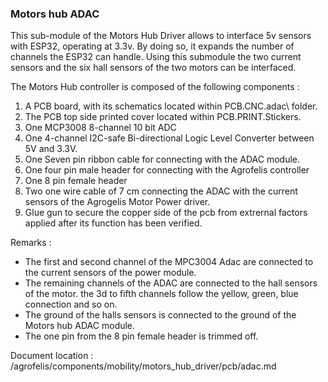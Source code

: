 ### Motors hub ADAC

This sub-module of the Motors Hub Driver allows to interface 5v sensors with ESP32, operating at 3.3v.
By doing so, it expands the number of channels the ESP32 can handle. Using this submodule the two current sensors and the six hall sensors of the two motors can be interfaced.

The Motors Hub controller is composed of the following components :

1. A PCB board, with its schematics located within PCB.CNC.adac\ folder.
2. The PCB top side printed cover located within PCB.PRINT.Stickers.
3. One MCP3008 8-channel 10 bit ADC
4. One 4-channel I2C-safe Bi-directional Logic Level Converter between 5V and 3.3V.
5. One Seven pin ribbon cable for connecting with the ADAC module.
6. One four pin male header for connecting with the Agrofelis controller
7. One 8 pin female header
8. Two one wire cable of 7 cm connecting the ADAC with the current sensors of the Agrogelis Motor Power driver.
9. Glue gun to secure the copper side of the pcb from extrernal factors applied after its function has been verified.

Remarks :

- The first and second channel of the MPC3004 Adac are connected to the current sensors of the power module.
- The remaining channels of the ADAC are connected to the hall sensors of the motor. the 3d to fifth channels follow the yellow, green, blue connection and so on.
- The ground of the halls sensors is connected to the ground of the Motors hub ADAC module.
- The one pin from the 8 pin female header is trimmed off.

Document location : /agrofelis/components/mobility/motors_hub_driver/pcb/adac.md
